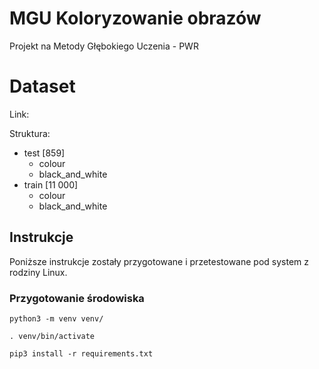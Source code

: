 # MGU Koloryzowanie obrazów
Projekt na Metody Głębokiego Uczenia - PWR

# Dataset

Link: 

Struktura:
* test [859]
    * colour
    * black_and_white
* train [11 000]
    * colour
    * black_and_white

## Instrukcje

Poniższe instrukcje zostały przygotowane i przetestowane pod system z rodziny Linux.

### Przygotowanie środowiska

```
python3 -m venv venv/
```

```
. venv/bin/activate
```

```
pip3 install -r requirements.txt
```
